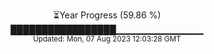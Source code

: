 <p align="center">
⏳Year Progress (59.86 %) <br>
█████████████████▁▁▁▁▁▁▁▁▁▁▁▁▁ <br>
<sub>Updated: Mon, 07 Aug 2023 12:03:28 GMT</sub>
</p>

